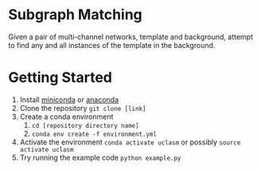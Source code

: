 # Subgraph Matching
Given a pair of multi-channel networks, template and background, attempt to find any and all instances of the template in the background.

# Getting Started

1. Install [miniconda](https://docs.conda.io/en/latest/miniconda.html) or [anaconda](http://docs.anaconda.com/anaconda/install/)
2. Clone the repository `git clone [link]`
3. Create a conda environment
    1. `cd [repository directory name]`
    2. `conda env create -f environment.yml`
4. Activate the environment `conda activate uclasm` or possibly `source activate uclasm`
5. Try running the example code `python example.py`
